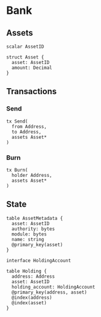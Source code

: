 # Bank

## Assets

```text
scalar AssetID

struct Asset {
  asset: AssetID
  amount: Decimal
}
```

## Transactions

### Send

```text
tx Send(
  from Address,
  to Address,
  assets Asset*
)
```

### Burn

```text
tx Burn(
  holder Address,
  assets Asset*
)
```

## State

```text
table AssetMetadata {
  asset: AssetID
  authority: bytes
  module: bytes
  name: string
  @primary_key(asset)
}

interface HoldingAccount

table Holding {
  address: Address
  asset: AssetID
  holding_account: HoldingAccount
  @primary_key(address, asset)
  @index(address)
  @index(asset)
}
```

